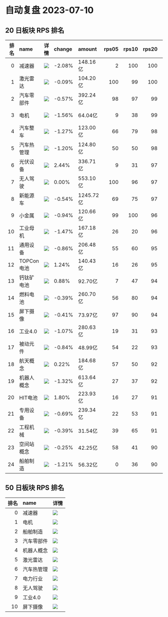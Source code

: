# 自动复盘 2023-07-10
## 20 日板块 RPS 排名
|   排名 | name       | 详情                                                                                                | change   | amount    |   rps05 |   rps10 |   rps20 |   rps50 |   rps120 |   rps250 | volume      |
|-------:|:-----------|:----------------------------------------------------------------------------------------------------|:---------|:----------|--------:|--------:|--------:|--------:|---------:|---------:|:------------|
|      0 | 减速器     | ![](https://sykent-blog-image.oss-cn-beijing.aliyuncs.com/quant/image/2023/7/1689002383288-tmp.jpg) | -2.08%   | 148.16亿  |       2 |     100 |     100 |     100 |       99 |        0 | 1205.06万手 |
|      1 | 激光雷达   | ![](https://sykent-blog-image.oss-cn-beijing.aliyuncs.com/quant/image/2023/7/1689002384249-tmp.jpg) | -0.09%   | 104.20亿  |     100 |      99 |     100 |      98 |       93 |       93 | 511.70万手  |
|      2 | 汽车零部件 | ![](https://sykent-blog-image.oss-cn-beijing.aliyuncs.com/quant/image/2023/7/1689002384925-tmp.jpg) | -0.57%   | 392.24亿  |      98 |      97 |      99 |      99 |       67 |       60 | 2515.82万手 |
|      3 | 电机       | ![](https://sykent-blog-image.oss-cn-beijing.aliyuncs.com/quant/image/2023/7/1689002385531-tmp.jpg) | -1.56%   | 64.04亿   |       9 |      38 |      99 |     100 |       95 |       86 | 374.66万手  |
|      4 | 汽车整车   | ![](https://sykent-blog-image.oss-cn-beijing.aliyuncs.com/quant/image/2023/7/1689002386329-tmp.jpg) | -1.27%   | 123.00亿  |      66 |      79 |      98 |      94 |       46 |       12 | 1061.92万手 |
|      5 | 汽车热管理 | ![](https://sykent-blog-image.oss-cn-beijing.aliyuncs.com/quant/image/2023/7/1689002386997-tmp.jpg) | -1.20%   | 124.80亿  |      50 |      50 |      98 |      97 |       88 |       66 | 1032.34万手 |
|      6 | 光伏设备   | ![](https://sykent-blog-image.oss-cn-beijing.aliyuncs.com/quant/image/2023/7/1689002387619-tmp.jpg) | 2.44%    | 336.71亿  |       9 |      31 |      97 |      59 |        0 |       16 | 1208.56万手 |
|      7 | 无人驾驶   | ![](https://sykent-blog-image.oss-cn-beijing.aliyuncs.com/quant/image/2023/7/1689002388266-tmp.jpg) | 0.00%    | 553.10亿  |     100 |      96 |      97 |      97 |       91 |       74 | 3260.99万手 |
|      8 | 新能源车   | ![](https://sykent-blog-image.oss-cn-beijing.aliyuncs.com/quant/image/2023/7/1689002388902-tmp.jpg) | -0.54%   | 1245.72亿 |      69 |      75 |      97 |      94 |       57 |       47 | 7866.86万手 |
|      9 | 小金属     | ![](https://sykent-blog-image.oss-cn-beijing.aliyuncs.com/quant/image/2023/7/1689002389541-tmp.jpg) | -0.94%   | 120.66亿  |      99 |     100 |      96 |      66 |       39 |       19 | 722.46万手  |
|     10 | 工业母机   | ![](https://sykent-blog-image.oss-cn-beijing.aliyuncs.com/quant/image/2023/7/1689002390377-tmp.jpg) | -1.47%   | 167.18亿  |      26 |      20 |      96 |      94 |       86 |       86 | 1158.48万手 |
|     11 | 通用设备   | ![](https://sykent-blog-image.oss-cn-beijing.aliyuncs.com/quant/image/2023/7/1689002391372-tmp.jpg) | -0.86%   | 206.48亿  |      55 |      60 |      95 |      95 |       64 |       78 | 1509.37万手 |
|     12 | TOPCon电池 | ![](https://sykent-blog-image.oss-cn-beijing.aliyuncs.com/quant/image/2023/7/1689002392128-tmp.jpg) | 1.24%    | 140.43亿  |      16 |      26 |      95 |      90 |       26 |        0 | 676.61万手  |
|     13 | 钙钛矿电池 | ![](https://sykent-blog-image.oss-cn-beijing.aliyuncs.com/quant/image/2023/7/1689002393014-tmp.jpg) | 0.88%    | 92.70亿   |       7 |      47 |      94 |      79 |       39 |       48 | 428.72万手  |
|     14 | 燃料电池   | ![](https://sykent-blog-image.oss-cn-beijing.aliyuncs.com/quant/image/2023/7/1689002393639-tmp.jpg) | -0.39%   | 260.70亿  |      56 |      80 |      94 |      88 |       56 |       44 | 2204.14万手 |
|     15 | 屏下摄像   | ![](https://sykent-blog-image.oss-cn-beijing.aliyuncs.com/quant/image/2023/7/1689002394321-tmp.jpg) | -0.41%   | 73.97亿   |      97 |      90 |      94 |      96 |       92 |       72 | 986.44万手  |
|     16 | 工业4.0    | ![](https://sykent-blog-image.oss-cn-beijing.aliyuncs.com/quant/image/2023/7/1689002394908-tmp.jpg) | -1.07%   | 280.63亿  |      19 |      31 |      93 |      96 |       85 |       82 | 1919.82万手 |
|     17 | 被动元件   | ![](https://sykent-blog-image.oss-cn-beijing.aliyuncs.com/quant/image/2023/7/1689002395559-tmp.jpg) | -0.84%   | 48.99亿   |      54 |      22 |      93 |      69 |       47 |       26 | 259.50万手  |
|     18 | 航天概念   | ![](https://sykent-blog-image.oss-cn-beijing.aliyuncs.com/quant/image/2023/7/1689002396133-tmp.jpg) | 0.22%    | 184.68亿  |      57 |      50 |      92 |      91 |       80 |       79 | 1101.85万手 |
|     19 | 机器人概念 | ![](https://sykent-blog-image.oss-cn-beijing.aliyuncs.com/quant/image/2023/7/1689002396790-tmp.jpg) | -1.32%   | 613.64亿  |      27 |      37 |      92 |      98 |       91 |       84 | 4046.36万手 |
|     20 | HIT电池    | ![](https://sykent-blog-image.oss-cn-beijing.aliyuncs.com/quant/image/2023/7/1689002397382-tmp.jpg) | 1.80%    | 223.93亿  |      16 |      27 |      91 |      58 |       11 |       12 | 906.74万手  |
|     21 | 专用设备   | ![](https://sykent-blog-image.oss-cn-beijing.aliyuncs.com/quant/image/2023/7/1689002398011-tmp.jpg) | -0.69%   | 239.34亿  |      22 |      53 |      91 |      93 |       69 |       73 | 1799.21万手 |
|     22 | 工程机械   | ![](https://sykent-blog-image.oss-cn-beijing.aliyuncs.com/quant/image/2023/7/1689002398616-tmp.jpg) | -0.39%   | 31.54亿   |      39 |      65 |      91 |      77 |       71 |       71 | 294.42万手  |
|     23 | 空间站概念 | ![](https://sykent-blog-image.oss-cn-beijing.aliyuncs.com/quant/image/2023/7/1689002399260-tmp.jpg) | -0.25%   | 42.25亿   |      58 |      41 |      90 |      91 |       79 |       81 | 282.49万手  |
|     24 | 船舶制造   | ![](https://sykent-blog-image.oss-cn-beijing.aliyuncs.com/quant/image/2023/7/1689002399896-tmp.jpg) | -1.21%   | 56.32亿   |       0 |      36 |      90 |      99 |       99 |       99 | 429.58万手  |
## 50 日板块 RPS 排名
|   排名 | name       | 详情                                                                                                |
|-------:|:-----------|:----------------------------------------------------------------------------------------------------|
|      0 | 减速器     | ![](https://sykent-blog-image.oss-cn-beijing.aliyuncs.com/quant/image/2023/7/1689002400565-tmp.jpg) |
|      1 | 电机       | ![](https://sykent-blog-image.oss-cn-beijing.aliyuncs.com/quant/image/2023/7/1689002401138-tmp.jpg) |
|      2 | 船舶制造   | ![](https://sykent-blog-image.oss-cn-beijing.aliyuncs.com/quant/image/2023/7/1689002401762-tmp.jpg) |
|      3 | 汽车零部件 | ![](https://sykent-blog-image.oss-cn-beijing.aliyuncs.com/quant/image/2023/7/1689002402346-tmp.jpg) |
|      4 | 机器人概念 | ![](https://sykent-blog-image.oss-cn-beijing.aliyuncs.com/quant/image/2023/7/1689002402990-tmp.jpg) |
|      5 | 激光雷达   | ![](https://sykent-blog-image.oss-cn-beijing.aliyuncs.com/quant/image/2023/7/1689002403601-tmp.jpg) |
|      6 | 汽车热管理 | ![](https://sykent-blog-image.oss-cn-beijing.aliyuncs.com/quant/image/2023/7/1689002404243-tmp.jpg) |
|      7 | 电力行业   | ![](https://sykent-blog-image.oss-cn-beijing.aliyuncs.com/quant/image/2023/7/1689002404939-tmp.jpg) |
|      8 | 无人驾驶   | ![](https://sykent-blog-image.oss-cn-beijing.aliyuncs.com/quant/image/2023/7/1689002405539-tmp.jpg) |
|      9 | 工业4.0    | ![](https://sykent-blog-image.oss-cn-beijing.aliyuncs.com/quant/image/2023/7/1689002406170-tmp.jpg) |
|     10 | 屏下摄像   | ![](https://sykent-blog-image.oss-cn-beijing.aliyuncs.com/quant/image/2023/7/1689002406700-tmp.jpg) |